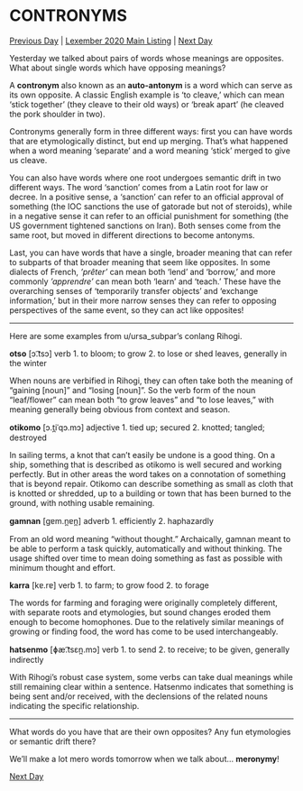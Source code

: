 # CONTRONYMS
[Previous Day](_prompts/r-conlangs/lexember/2021/prompts/w1/07.md) | [Lexember 2020 Main Listing](_prompts/r-conlangs/lexember/2021/toc_lex21.md) | [Next Day](_prompts/r-conlangs/lexember/2021/prompts/w2/09.md)

Yesterday we talked about pairs of words whose meanings are opposites. What about single words which have opposing meanings?

A **contronym** also known as an **auto-antonym** is a word which can serve as its own opposite. A classic English example is ‘to cleave,’ which can mean ‘stick together’ (they cleave to their old ways) or ‘break apart’ (he cleaved the pork shoulder in two).

Contronyms generally form in three different ways: first you can have words that are etymologically distinct, but end up merging. That’s what happened when a word meaning ‘separate’ and a word meaning ‘stick’ merged to give us cleave.

You can also have words where one root undergoes semantic drift in two different ways. The word ‘sanction’ comes from a Latin root for law or decree. In a positive sense, a ‘sanction’ can refer to an official approval of something (the IOC sanctions the use of gatorade but not of steroids), while in a negative sense it can refer to an official punishment for something (the US government tightened sanctions on Iran). Both senses come from the same root, but moved in different directions to become antonyms.

Last, you can have words that have a single, broader meaning that can refer to subparts of that broader meaning that seem like opposites. In some dialects of French, _’prêter’_ can mean both ‘lend’ and ‘borrow,’ and more commonly _’apprendre’_ can mean both ‘learn’ and ‘teach.’ These have the overarching senses of ‘temporarily transfer objects’ and ‘exchange information,’ but in their more narrow senses they can refer to opposing perspectives of the same event, so they can act like opposites!

-----

Here are some examples from u/ursa_subpar’s conlang Rihogi.

**otso** \[ɔ.͡tsɔ\] verb 1. to bloom; to grow 2. to lose or shed leaves, generally in the winter

When nouns are verbified in Rihogi, they can often take both the meaning of “gaining [noun]” and “losing [noun]”. So the verb form of the noun “leaf/flower” can mean both “to grow leaves” and “to lose leaves,” with meaning generally being obvious from context and season.

**otikomo** \[ɔ.t̪iˈqɔ.mɔ\] adjective 1. tied up; secured 2. knotted; tangled; destroyed

In sailing terms, a knot that can’t easily be undone is a good thing. On a ship, something that is described as otikomo is well secured and working perfectly. But in other areas the word takes on a connotation of something that is beyond repair. Otikomo can describe something as small as cloth that is knotted or shredded, up to a building or town that has been burned to the ground, with nothing usable remaining.

**gamnan** \[gɐm.n̪ɐn̪\] adverb 1. efficiently 2. haphazardly

From an old word meaning “without thought.” Archaically, gamnan meant to be able to perform a task quickly, automatically and without thinking. The usage shifted over time to mean doing something as fast as possible with minimum thought and effort.

**karra** \[kɐ.rɐ\] verb 1. to farm; to grow food 2. to forage

The words for farming and foraging were originally completely different, with separate roots and etymologies, but sound changes eroded them enough to become homophones. Due to the relatively similar meanings of growing or finding food, the word has come to be used interchangeably.

**hatsenmo** \[ɸæ.͡tsɛn̪.mɔ\] verb 1. to send 2. to receive; to be given, generally indirectly

With Rihogi’s robust case system, some verbs can take dual meanings while still remaining clear within a sentence. Hatsenmo indicates that something is being sent and/or received, with the declensions of the related nouns indicating the specific relationship.

-----

What words do you have that are their own opposites? Any fun etymologies or semantic drift there?

We’ll make a lot mero words tomorrow when we talk about… **meronymy**!

[Next Day](_prompts/r-conlangs/lexember/2021/prompts/w2/09.md)

